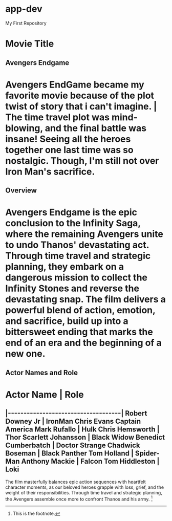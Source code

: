 # app-dev
My First Repository
# Movie Title
## Avengers Endgame
 # Avengers EndGame became my favorite movie because of the plot twist of story that i can't imagine. | The time travel plot was mind-blowing, and the final battle was insane! Seeing all the heroes together one last time was so nostalgic. Though, I'm still not over Iron Man's sacrifice. 

## Overview 
# Avengers Endgame is the epic conclusion to the Infinity Saga, where the remaining Avengers unite to undo Thanos' devastating act. Through time travel and strategic planning, they embark on a dangerous mission to collect the Infinity Stones and reverse the devastating snap. The film delivers a powerful blend of action, emotion, and sacrifice, build up into a bittersweet ending that marks the end of an era and the beginning of a new one.

## Actor Names and Role       

   # Actor Name    |   Role 
|------------------------------------|
 Robert Downey Jr |  IronMan 
 Chris Evans  Captain America 
 Mark Rufallo | Hulk 
 Chris Hemsworth | Thor 
 Scarlett Johansson | Black Widow 
 Benedict Cumberbatch | Doctor Strange 
 Chadwick Boseman | Black Panther 
 Tom Holland | Spider-Man 
 Anthony Mackie | Falcon 
 Tom Hiddleston | Loki 
---
The film masterfully balances epic action sequences with heartfelt character moments, as our beloved heroes grapple with loss, grief, and the weight of their responsibilities. Through time travel and strategic planning, the Avengers assemble once more to confront Thanos and his army. [^1]   
[^1]: This is the footnote.
